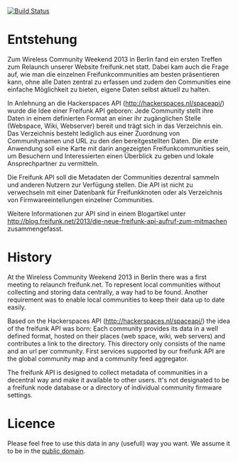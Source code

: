 [![Build Status](https://travis-ci.org/freifunk/directory.api.freifunk.net.svg?branch=master)](https://travis-ci.org/freifunk/directory.api.freifunk.net)

Entstehung
==========

Zum Wireless Community Weekend 2013 in Berlin fand ein ersten Treffen
zum Relaunch unserer Website freifunk.net statt. Dabei kam auch die
Frage auf, wie man die einzelnen Freifunkcommunities am besten
präsentieren kann, ohne alle Daten zentral zu erfassen und zudem den
Communities eine einfache Möglichkeit zu bieten, eigene Daten selbst
aktuell zu halten.

In Anlehnung an die Hackerspaces API (http://hackerspaces.nl/spaceapi/)
wurde die Idee einer Freifunk API geboren: Jede Community stellt ihre
Daten in einem definierten Format an einer ihr zugänglichen Stelle
(Webspace, Wiki, Webserver) bereit und trägt sich in das Verzeichnis
ein. Das Verzeichnis besteht lediglich aus einer Zuordnung von
Communitynamen und URL zu den den bereitgestellten Daten. Die erste
Anwendung soll eine Karte mit darin angezeigten Freifunkcommunities
sein, um Besuchern und Interessierten einen Überblick zu geben und
lokale Ansprechpartner zu vermitteln.

Die Freifunk API soll die Metadaten der Communities dezentral sammeln und anderen Nutzern zur Verfügung stellen. Die API ist nicht zu verwechseln mit einer Datenbank für Freifunkknoten oder als Verzeichnis von Firmwareeintellungen einzelner Communities.

Weitere Informationen zur API sind in einem Blogartikel unter http://blog.freifunk.net/2013/die-neue-freifunk-api-aufruf-zum-mitmachen zusammengefasst.

History
=======

At the Wireless Community Weekend 2013 in Berlin there was a first meeting to relaunch freifunk.net. To represent local communities without collecting and storing data centrally, a way had to be found. Another requirement was to enable local communities to keep their data up to date easily.

Based on the Hackerspaces API (http://hackerspaces.nl/spaceapi/) the idea of the freifunk API was born: Each community provides its data in a well defined format, hosted on their places (web space, wiki, web servers) and contributes a link to the directory. This directory only consists of the name and an url per community. First services supported by our freifunk API are the global community map and a community feed aggregator.

The freifunk API is designed to collect metadata of communities in a decentral way and make it available to other users. It's not designated to be a freifunk node database or a directory of individual community firmware settings.

Licence
=======

Please feel free to use this data in any (usefull) way you want. 
We assume it to be in the [public domain](https://creativecommons.org/publicdomain/zero/1.0/).
